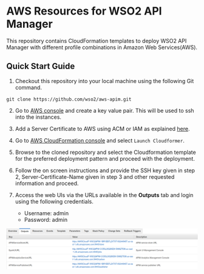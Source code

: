 # AWS Resources for WSO2 API Manager

This repository contains CloudFormation templates to deploy WSO2 API Manager with different profile combinations in Amazon Web Services(AWS).

## Quick Start Guide

1. Checkout this repository into your local machine using the following Git command.
```
git clone https://github.com/wso2/aws-apim.git
```

2. Go to [AWS console](https://console.aws.amazon.com/ec2/v2/home#KeyPairs:sort=keyName) and create a key value pair. This will be used to ssh into the instances.

3. Add a Server Certificate to AWS using ACM or IAM as explained [here](https://docs.aws.amazon.com/IAM/latest/UserGuide/id_credentials_server-certs.html).

4. Go to [AWS CloudFormation console](https://console.aws.amazon.com/cloudformation/home) and select ``Launch Cloudformer``.

5. Browse to the cloned repository and select the Cloudformation template for the preferred deployment pattern and proceed with the deployment.

6. Follow the on screen instructions and provide the SSH key given in step 2, Server-Certificate-Name given in step 3 and other requested information and proceed.

7. Access the web UIs via the URLs available in the **Outputs** tab and login using the following credentials.
   * Username: admin <br>
   * Password: admin

![Successful stack](APIM-with-Analytics/images/stackcreation.png)
